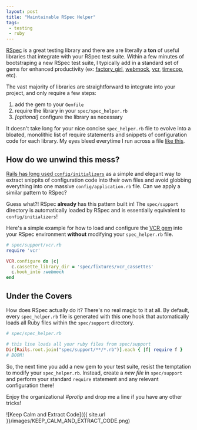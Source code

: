 ```yaml
---
layout: post
title: "Maintainable RSpec Helper"
tags:
 - testing
 - ruby
---
```


[RSpec](http://rspec.info/) is a great testing library and there are are literally
a **ton** of useful libraries that integrate with your RSpec test suite.
Within a few minutes of bootstraping a new RSpec test suite, I typically add
in a standard set of gems for enhanced productivity
(ex: [factory_girl](https://github.com/thoughtbot/factory_girl),
[webmock](https://github.com/bblimke/webmock), [vcr](https://github.com/vcr/vcr),
[timecop](https://github.com/travisjeffery/timecop), etc).

The vast majority of libraries are straightforward to integrate into your project,
and only require a few steps:

1.  add the gem to your `Gemfile`
2.  require the library in your `spec/spec_helper.rb`
3.  *[optional]* configure the library as necessary

It doesn't take long for your nice concise `spec_helper.rb` file to evolve into a
bloated, monolithic list of require statements and snippets of configuration code
for each library.  My eyes bleed everytime I run across a file [like this](https://github.com/badeball/formtastic-pure/blob/32c4c254b183bdf5d0b1b28d5861e6e104694949/spec/spec_helper.rb).

## How do we unwind this mess?

[Rails has long used `config/initializers`](http://guides.rubyonrails.org/configuring.html)
as a simple and elegant way to extract snippits of configuration code into their
own files and avoid globbing everything into one massive `config/application.rb`
file.  Can we apply a similar pattern to RSpec?

Guess what?! RSpec **already** has this pattern built in! The `spec/support`
directory is automatically loaded by RSpec and is essentially equivalent to
`config/initializers`!  

Here's a simple example for how to load and configure the [VCR gem](https://github.com/vcr/vcr)
into your RSpec environment **without** modifying your `spec_helper.rb` file.

```ruby
# spec/support/vcr.rb
require 'vcr'

VCR.configure do |c|
  c.cassette_library_dir = 'spec/fixtures/vcr_cassettes'
  c.hook_into :webmock
end
```

## Under the Covers

How does RSpec actually do it?  There's no real magic to it at all.  By default, every
`spec_helper.rb` file is generated with this one hook that automatically loads
all Ruby files within the `spec/support` directory.

```ruby
# spec/spec_helper.rb

# this line loads all your ruby files from spec/support
Dir[Rails.root.join("spec/support/**/*.rb")].each { |f| require f }
# BOOM!
```

So, the next time you add a new gem to your test suite, resist the temptation
to modify your `spec_helper.rb`.  Instead, create a *new file* in `spec/support`
and perform your standard `require` statement and any relevant configuration there!

Enjoy the organizational *#protip* and drop me a line if you have any other tricks!
<p class="text-center">
![Keep Calm and Extract Code]({{ site.url }}/images/KEEP_CALM_AND_EXTRACT_CODE.png)
</p>

